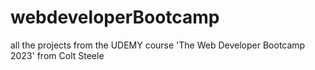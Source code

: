 # webdeveloperBootcamp
all the projects from the UDEMY course 'The Web Developer Bootcamp 2023' from Colt Steele
